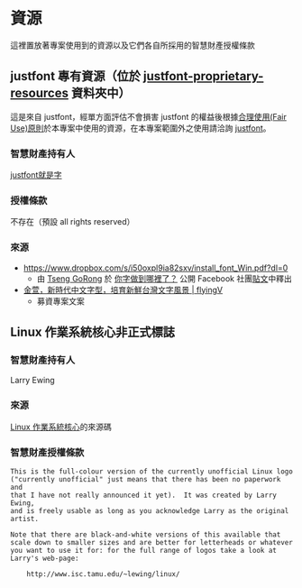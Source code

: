 # 資源
這裡置放著專案使用到的資源以及它們各自所採用的智慧財產授權條款

## justfont 專有資源（位於 [justfont-proprietary-resources](justfont-proprietary-resources) 資料夾中）
這是來自 justfont，經單方面評估不會損害 justfont 的權益後根據[合理使用(Fair Use)原則](https://zh.wikipedia.org/wiki/%E5%90%88%E7%90%86%E4%BD%BF%E7%94%A8)於本專案中使用的資源，在本專案範圍外之使用請洽詢 [justfont](https://www.justfont.com/)。

### 智慧財產持有人
[justfont就是字](http://justfont.com/)

### 授權條款
不存在（預設 all rights reserved）

### 來源
* https://www.dropbox.com/s/i50oxpl9ia82sxv/install_font_Win.pdf?dl=0
	* 由 [Tseng GoRong](https://www.facebook.com/rong828) 於 [你字做到哪裡了？](https://www.facebook.com/groups/howsurfontgoing/) 公開 Facebook 社團[貼文](https://www.facebook.com/groups/howsurfontgoing/permalink/1173804559376487/)中釋出
* [金萱，新時代中文字型，培育新鮮台灣文字風景 | flyingV](https://www.flyingv.cc/projects/8250)
	* 募資專案文案

## Linux 作業系統核心非正式標誌
### 智慧財產持有人
Larry Ewing

### 來源
[Linux 作業系統核心](https://kernel.org)的來源碼

### 智慧財產授權條款
```
This is the full-colour version of the currently unofficial Linux logo
("currently unofficial" just means that there has been no paperwork and
that I have not really announced it yet).  It was created by Larry Ewing,
and is freely usable as long as you acknowledge Larry as the original
artist. 

Note that there are black-and-white versions of this available that
scale down to smaller sizes and are better for letterheads or whatever
you want to use it for: for the full range of logos take a look at
Larry's web-page:

	http://www.isc.tamu.edu/~lewing/linux/
```
